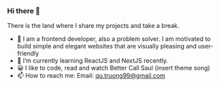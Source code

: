 ### Hi there 👋

There is the land where I share my projects and take a break.

- 💞️ I am a frontend developer, also a problem solver. I am motivated to build simple and elegant websites that are visually pleasing and user-friendly
- 🌱 I’m currently learning ReactJS and NextJS recently.
- 😀 I like to code, read and watch Better Call Saul (insert theme song)
- 📫 How to reach me: Email: qu.truong99@gmail.com


<!--
**Kamaric112/Kamaric112** is a ✨ _special_ ✨ repository because its `README.md` (this file) appears on your GitHub profile.

Here are some ideas to get you started:

- 🔭 I’m currently working on ...
- 🌱 I’m currently learning ...
- 👯 I’m looking to collaborate on ...
- 🤔 I’m looking for help with ...
- 💬 Ask me about ...
- 📫 How to reach me: ...
- 😄 Pronouns: ...
- ⚡ Fun fact: ...
-->
